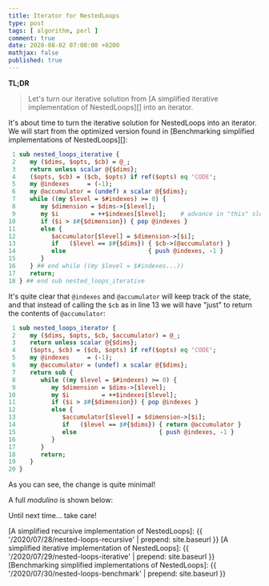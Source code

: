 ```yaml
---
title: Iterator for NestedLoops
type: post
tags: [ algorithm, perl ]
comment: true
date: 2020-08-02 07:00:00 +0200
mathjax: false
published: true
---
```


**TL;DR**

> Let's turn our iterative solution from [A simplified iterative
> implementation of NestedLoops][] into an iterator.

It's about time to turn the iterative solution for NestedLoops into an
iterator. We will start from the optimized version found in
[Benchmarking simplified implementations of NestedLoops][]:

```perl
 1 sub nested_loops_iterative {
 2    my ($dims, $opts, $cb) = @_;
 3    return unless scalar @{$dims};
 4    ($opts, $cb) = ($cb, $opts) if ref($opts) eq 'CODE';
 5    my @indexes     = (-1);
 6    my @accumulator = (undef) x scalar @{$dims};
 7    while ((my $level = $#indexes) >= 0) {
 8       my $dimension = $dims->[$level];
 9       my $i         = ++$indexes[$level];    # advance in "this" slot
10       if ($i > $#{$dimension}) { pop @indexes }
11       else {
12          $accumulator[$level] = $dimension->[$i];
13          if   ($level == $#{$dims}) { $cb->(@accumulator) }
14          else                       { push @indexes, -1 }
15       }
16    } ## end while ((my $level = $#indexes...))
17    return;
18 } ## end sub nested_loops_iterative
```

It's quite clear that `@indexes` and `@accumulator` will keep track of
the state, and that instead of calling the `$cb` as in line 13 we will
have "just" to return the contents of `@accumulator`:

```perl
 1 sub nested_loops_iterator {
 2    my ($dims, $opts, $cb, $accumulator) = @_;
 3    return unless scalar @{$dims};
 4    ($opts, $cb) = ($cb, $opts) if ref($opts) eq 'CODE';
 5    my @indexes     = (-1);
 6    my @accumulator = (undef) x scalar @{$dims};
 7    return sub {
 8       while ((my $level = $#indexes) >= 0) {
 9          my $dimension = $dims->[$level];
10          my $i         = ++$indexes[$level];
11          if ($i > $#{$dimension}) { pop @indexes }
12          else {
13             $accumulator[$level] = $dimension->[$i];
14             if   ($level == $#{$dims}) { return @accumulator }
15             else                       { push @indexes, -1 }
16          }
17       }
18       return;
19    }
20 }
```

As you can see, the change is quite minimal!

A full *modulino* is shown below:

<script src='https://gitlab.com/polettix/notechs/-/snippets/1999414.js'></script>

Until next time... take care!

[A simplified recursive implementation of NestedLoops]: {{ '/2020/07/28/nested-loops-recursive' | prepend: site.baseurl }}
[A simplified iterative implementation of NestedLoops]: {{ '/2020/07/29/nested-loops-iterative' | prepend: site.baseurl }}
[Benchmarking simplified implementations of NestedLoops]: {{ '/2020/07/30/nested-loops-benchmark' | prepend: site.baseurl }}
